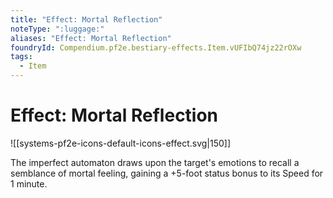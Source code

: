 ```yaml
---
title: "Effect: Mortal Reflection"
noteType: ":luggage:"
aliases: "Effect: Mortal Reflection"
foundryId: Compendium.pf2e.bestiary-effects.Item.vUFIbQ74jz22rOXw
tags:
  - Item
---
```


# Effect: Mortal Reflection
![[systems-pf2e-icons-default-icons-effect.svg|150]]

The imperfect automaton draws upon the target's emotions to recall a semblance of mortal feeling, gaining a +5-foot status bonus to its Speed for 1 minute.
